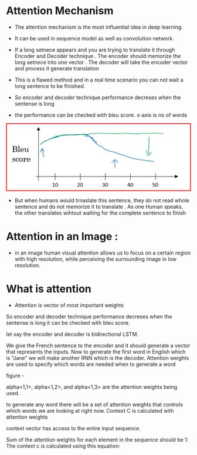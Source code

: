 # Attention Mechanism 
* The attention mechanism is the  most influential idea in deep learning.
* It can be used in sequence model as well as convolution network.

* If a long setnece appears and you are trying to translate it through Encoder and Decoder technique .
The encoder should memorize the long setnece  into one vector . 
The decoder will  take the encoder vector and  process it generate translation
* This is a flawed method and in a real time scenario you can not wait a long sentence to be finished.
* So encoder and decoder technique performance decreses when the sentense is long 
* the performance can be checked with bleu score. x-axis is no of words

![](Bluescore.PNG)

* But when humans would trnaslate this sentence, they do not read whole sentence and do not memorize it to translate .
 As one Human speaks, the other translates wihtout waiting for the complete sentence to finish
# Attention in an Image :
* in an image human visual attention allows us to focus on a certain region with high resolution,
 while perceiving the surrounding image in low resolution.

# What is attention 
* Attention is vector of  most important  weights

So encoder and decoder technique performance decreses when the sentense is long
it can be checked with bleu score.

let say the encoder and decoder is bidirectional LSTM.

We give the French sentence to the encoder and it should generate a vector that represents the inputs.
Now to generate the first word in English which is "Jane" we will make another RNN which is the decoder.
Attention weights are used to specify which words are needed when to generate a word

figure - 

alpha<1,1>, alpha<1,2>, and alpha<1,3> are the attention weights being used.

to generate any word there will be a set of attention weights that controls which words we are looking at right now.
Context C is calculated with attention weights

context vector has access to the entire input sequence.

Sum of the attention weights for each element in the sequence should be 1:
The context c is calculated using this equation:



